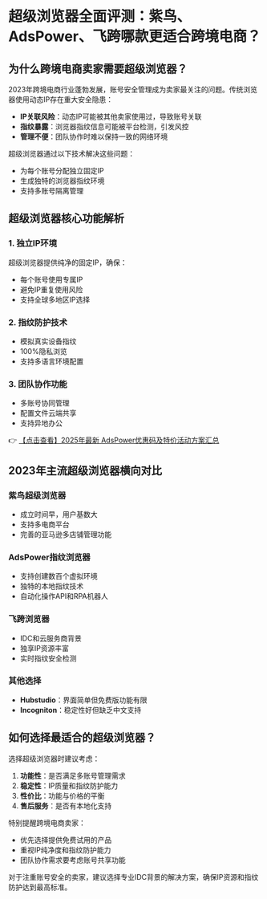 # 超级浏览器全面评测：紫鸟、AdsPower、飞跨哪款更适合跨境电商？

## 为什么跨境电商卖家需要超级浏览器？

2023年跨境电商行业蓬勃发展，账号安全管理成为卖家最关注的问题。传统浏览器使用动态IP存在重大安全隐患：

- **IP关联风险**：动态IP可能被其他卖家使用过，导致账号关联
- **指纹暴露**：浏览器指纹信息可能被平台检测，引发风控
- **管理不便**：团队协作时难以保持一致的网络环境

超级浏览器通过以下技术解决这些问题：
- 为每个账号分配独立固定IP
- 生成独特的浏览器指纹环境
- 支持多账号隔离管理

## 超级浏览器核心功能解析

### 1. 独立IP环境
超级浏览器提供纯净的固定IP，确保：
- 每个账号使用专属IP
- 避免IP重复使用风险
- 支持全球多地区IP选择

### 2. 指纹防护技术
- 模拟真实设备指纹
- 100%隐私浏览
- 支持多语言环境配置

### 3. 团队协作功能
- 多账号协同管理
- 配置文件云端共享
- 支持异地办公

👉 [【点击查看】2025年最新 AdsPower优惠码及特价活动方案汇总](https://bit.ly/adspower_free)

## 2023年主流超级浏览器横向对比

### 紫鸟超级浏览器
- 成立时间早，用户基数大
- 支持多电商平台
- 完善的亚马逊多店铺管理功能

### AdsPower指纹浏览器
- 支持创建数百个虚拟环境
- 独特的本地指纹技术
- 自动化操作API和RPA机器人

### 飞跨浏览器
- IDC和云服务商背景
- 独享IP资源丰富
- 实时指纹安全检测

### 其他选择
- **Hubstudio**：界面简单但免费版功能有限
- **Incogniton**：稳定性好但缺乏中文支持

## 如何选择最适合的超级浏览器？

选择超级浏览器时建议考虑：
1. **功能性**：是否满足多账号管理需求
2. **稳定性**：IP质量和指纹防护能力
3. **性价比**：功能与价格的平衡
4. **售后服务**：是否有本地化支持

特别提醒跨境电商卖家：
- 优先选择提供免费试用的产品
- 重视IP纯净度和指纹防护能力
- 团队协作需求要考虑账号共享功能

对于注重账号安全的卖家，建议选择专业IDC背景的解决方案，确保IP资源和指纹防护达到最高标准。